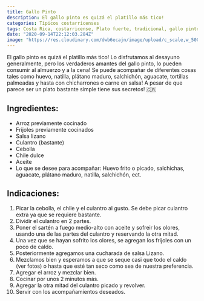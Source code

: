 ```yaml
---
title: Gallo Pinto
description: El gallo pinto es quizá el platillo más tico! 
categories: Típicos costarricenses
tags: Costa Rica, costarricense, Plato fuerte, tradicional, gallo pinto
date: "2020-09-14T22:12:03.284Z"
image: "https://res.cloudinary.com/dwb6ecajn/image/upload/c_scale,w_500/v1600064759/cocinaQ/Gallo%20Pinto/Gallo_Pinto_4_-main_vr4whi.jpg"
---
```


El gallo pinto es quizá el platillo más tico! Lo disfrutamos al desayuno generalmente, pero los verdaderos amantes del gallo pinto, lo pueden consumir al almuerzo y a la cena! Se puede acompañar de diferentes cosas tales como huevo, natilla, plátano maduro, salchichón, aguacate, tortillas palmeadas y hasta con chicharrones o carne en salsa! A pesar de que parece ser un plato bastante simple tiene sus secretos! 🇨🇷

## Ingredientes:

- Arroz previamente cocinado
- Frijoles previamente cocinados
- Salsa lizano
- Culantro (bastante)
- Cebolla
- Chile dulce
- Aceite
- Lo que se desee para acompañar: Huevo frito o picado, salchichas, aguacate, plátano maduro, natilla, salchichón, ect.

## Indicaciones:

1. Picar la cebolla, el chile y el culantro al gusto. Se debe picar culantro extra ya que se requiere bastante.
2. Dividir el culantro en 2 partes.
3. Poner el sartén a fuego medio-alto con aceite y sofreir los olores, usando una de las partes del culantro y reservando la otra mitad.
4. Una vez que se hayan sofrito los olores, se agregan los frijoles con un poco de caldo.
5. Posteriormente agregamos una cucharada de salsa Lizano.
6. Mezclamos bien y esperamos a que se seque casi que todo el caldo (ver fotos) o hasta que esté tan seco como sea de nuestra preferencia.
7. Agregar el arroz y mezclar bien.
8. Cocinar por unos 2 minutos más.
9. Agregar la otra mitad del culantro picado y revolver.
10. Servir con los acompañamientos deseados.
